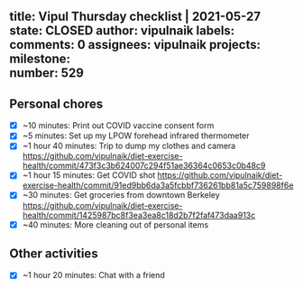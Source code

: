 title:	Vipul Thursday checklist | 2021-05-27
state:	CLOSED
author:	vipulnaik
labels:	
comments:	0
assignees:	vipulnaik
projects:	
milestone:	
number:	529
--
## Personal chores

- [x] ~10 minutes: Print out COVID vaccine consent form
- [x] ~5 minutes: Set up my LPOW forehead infrared thermometer
- [x] ~1 hour 40 minutes: Trip to dump my clothes and camera https://github.com/vipulnaik/diet-exercise-health/commit/473f3c3b624007c294f51ae36364c0653c0b48c9 
 - [x] ~1 hour 15 minutes: Get COVID shot https://github.com/vipulnaik/diet-exercise-health/commit/91ed9bb6da3a5fcbbf736261bb81a5c759898f6e
 - [x] ~30 minutes: Get groceries from downtown Berkeley https://github.com/vipulnaik/diet-exercise-health/commit/1425987bc8f3ea3ea8c18d2b7f2faf473daa913c
 - [x] ~40 minutes: More cleaning out of personal items 

## Other activities

- [x] ~1 hour 20 minutes: Chat with a friend
